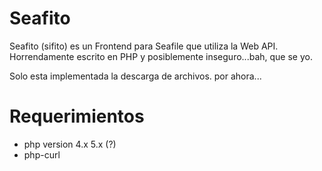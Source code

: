 Seafito
=======
Seafito (sifito) es un Frontend para Seafile que utiliza la Web API. 
Horrendamente escrito en PHP y posiblemente inseguro...bah, que se yo.

Solo esta implementada la descarga de archivos.
por ahora...

Requerimientos
==============
 - php version 4.x 5.x (?)
 - php-curl
